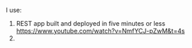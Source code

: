 I use:
1) REST app built and deployed in five minutes or less
https://www.youtube.com/watch?v=NmfYCJ-pZwM&t=4s
2) 